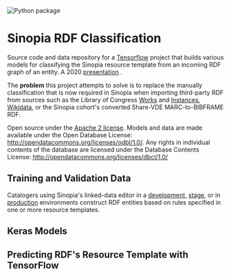![Python package](https://github.com/LD4P/rdf-classify/workflows/Python%20package/badge.svg)

# Sinopia RDF Classification
Source code and data repository for a [Tensorflow][TF] project that builds
various models for classifying the Sinopia resource template from an incoming RDF graph
of an entity. A 2020 [presentation]() . 

The **problem** this project attempts to solve is to replace the manually classification that
is now required in Sinopia when importing third-party RDF from sources such as the Library of
Congress [Works][LOC_WORKS] and [Instances][LOC_INSTANCES], [Wikidata][WIKIDATA], or
the Sinopia cohort's converted Share-VDE MARC-to-BIBFRAME RDF.

Open source under the [Apache 2 license](https://www.apache.org/licenses/LICENSE-2.0.txt).
Models and data are made available under the Open Database License: http://opendatacommons.org/licenses/odbl/1.0/.
Any rights in individual contents of the database are licensed under the Database
Contents License: http://opendatacommons.org/licenses/dbcl/1.0/

## Training and Validation Data
Catalogers using Sinopia's linked-data editor in a [development][SINOPIA_DEV],
[stage][SINOPIA_STAGE], or in [production][SINOPIA] environments construct RDF
entities based on rules specified in one or more resource templates.

## Keras Models

## Predicting RDF's Resource Template with TensorFlow



[LOC_INSTANCES]: http://id.loc.gov/ontologies/bibframe.html#c_Instance/
[LOC_WORKS]: http://id.loc.gov/ontologies/bibframe.html#c_Work
[SINOPIA]: https://sinopia.io/
[SINOPIA_DEV]: https://development.sinopia.io/
[SINOPIA_STAGE]: https://stage.sinopia.io/
[WIKIDATA]: https://wikidata.org/

[TF]: https://www.tensorflow.org/
